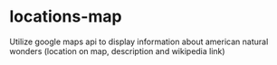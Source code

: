 # locations-map
Utilize google maps api to display information about american natural wonders (location on map, description and wikipedia link)
